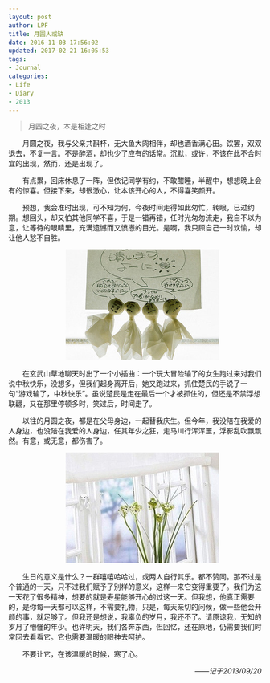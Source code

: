 ```yaml
---
layout: post
author: LPF
title: 月圆人或缺
date: 2016-11-03 17:56:02
updated: 2017-02-21 16:05:53
tags:
- Journal
categories:
- Life
- Diary
- 2013
---
```

> 月圆之夜，本是相逢之时

<div style="text-indent:2em">
<p>月圆之夜，我与父亲共斟杯，无大鱼大肉相伴，却也酒香满心田。饮罢，双双退去，不复一言。不是醉酒，却也少了应有的话常。沉默，或许，不该在此不合时宜的出现，然而，还是出现了。</p>
<p>有点累，回床休息了一阵，但依记同学有约，不敢酣睡，半醒中，想想晚上会有的惊喜。但接下来，却很激心，让本该开心的人，不得喜笑颜开。</p>
<p>预想，我会准时出现，可不知为何，今夜时间走得如此匆忙，转眼，已过约期。想回头，却又怕其他同学不喜，于是一错再错，任时光匆匆流走，我自不以为意，让等待的眼睛里，充满遗憾而又愤懑的目光。是啊，我只顾自己一时欢愉，却让他人愁不自胜。</p>

<div align=center>
<img src="../post_img/581b0a39ab644162e100e716"/>
</div>

<p> 在玄武山草地聊天时出了一个小插曲：一个玩大冒险输了的女生跑过来对我们说中秋快乐，没想多，但我们起身离开后，她又跑过来，抓住楚民的手说了一句“游戏输了，中秋快乐”。虽说楚民是走在最后一个才被抓住的，但还是不禁浮想联翩，又在那里停顿多时，笑过后，时间走了。</p>
<p> 以往的月圆之夜，都是在父母身边，一起替我庆生。但今年，我没陪在我爱的人身边，也没陪在我爱的人身边，任其年少之狂，走马川行浑浑噩，浮影乱吹飘飘然。有意，或无意，都伤害了。</p>

<div align=center>
<img src="../post_img/581b0a58ab644162e100e721"/>
</div>

<p>生日的意义是什么？一群嘻嘻哈哈过，或两人自行其乐。都不赞同。那不过是个普通的一天，只不过我们赋予了别样的意义，这样一来它变得重要了。我们为这一天花了很多精神，想要的就是寿星能够开心的过这一天。但我想，他真正需要的，是你每一天都可以这样，不需要礼物，只是，每天亲切的问候，做一些他会开颜的事，就足够了。但我还是想说，我辜负的岁月，我还不了。请原谅我，无知的岁月了懵懂的年少。也许明天，我们各奔东西，但回忆，还在原地，仍需要我们时常回去看看它。它也需要温暖的眼神去呵护。</p>
<p>不要让它，在该温暖的时候，寒了心。</p>

</div>

<div style="text-align:right;font-style:italic">
——记于2013/09/20
</div>